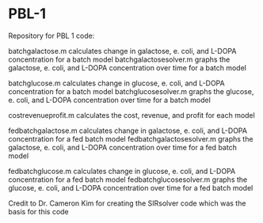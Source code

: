 # PBL-1
Repository for PBL 1 code:

batchgalactose.m calculates change in galactose, e. coli, and L-DOPA concentration for a batch model
batchgalactosesolver.m graphs the galactose, e. coli, and L-DOPA concentration over time for a batch model

batchglucose.m calculates change in glucose, e. coli, and L-DOPA concentration for a batch model
batchglucosesolver.m graphs the glucose, e. coli, and L-DOPA concentration over time for a batch model

costrevenueprofit.m calculates the cost, revenue, and profit for each model

fedbatchgalactose.m calculates change in galactose, e. coli, and L-DOPA concentration for a fed batch model
fedbatchgalactosesolver.m graphs the galactose, e. coli, and L-DOPA concentration over time for a fed batch model

fedbatchglucose.m calculates change in glucose, e. coli, and L-DOPA concentration for a fed batch model
fedbatchglucosesolver.m graphs the glucose, e. coli, and L-DOPA concentration over time for a fed batch model


Credit to Dr. Cameron Kim for creating the SIRsolver code which was the basis for this code
